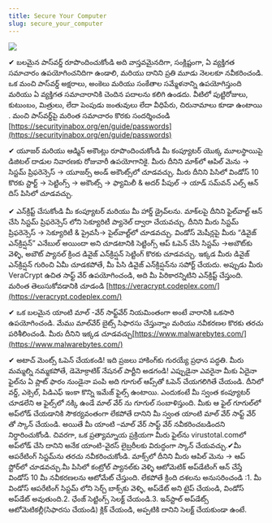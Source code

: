 ```yaml
---
title: Secure Your Computer
slug: secure_your_computer
---
```


![](/images/coverchap_4.jpg)





✔ బలమైన పాస్‌వర్డ్ రూపొందించుకోండి అది వాస్తవమైనదిగా, సంక్లిష్టంగా, ఏ వ్యక్తిగత సమాచారం ఉపయోగించనిదిగా ఉండాలి, మరియు దానిని ప్రతి మూడు నెలలకూ నవీకరించండి. ఒక మంచి పాస్‌వర్డ్ అక్షరాలు, అంకెలు మరియు సంకేతాల సమ్మేళనాన్ని ఉపయోగిస్తుంది మరియు ఏ వ్యక్తిగత సమాచారానికి చెందిన పదాలను కలిగి ఉండదు.  వీటిలో పుట్టిరోజులు, కుటుంబం, మిత్రులు, లేదా  పెంపుడు జంతువులు లేదా వీధిపేరు, చిరునామాలు  కూడా ఉంటాయి . మంచి పాస్‌వర్డ్‌పై మరింత సమాచారం కొరకు సందర్శించండి  [https://securityinabox.org/en/guide/passwords](https://securityinabox.org/en/guide/passwords)

✔ యూజర్ మరియు ఆడ్మిన్ అకౌంట్లు రూపొందించుకోండి మీ కంప్యూటర్ యొక్క మూలస్థాయిపై డిజిటల్ దాడుల నివారణకు రోజువారీ ఉపయోగానికై. మీరు దీనిని మాక్‌లో  ఆపిల్ మెను → సిస్టమ్ ప్రిఫరెన్సెస్ → యూజర్స్ అండ్ అకౌంట్స్‌లో చూడవచ్చు. మీరు దీనిని పిసిలో విండోస్ 10 కొరకు స్టార్ట్ → సెట్టింగ్స్ → అకౌంట్స్ → ఫ్యామిలీ &amp; అదర్ పీపుల్ → యాడ్ సమ్‌వన్ ఎల్స్ ఆన్ దిస్ పిసిలో చూడవచ్చు.

✔ ఎన్‌క్రిప్ట్ చేసుకోండి మీ కంప్యూటర్ మరియు మీ హార్డ్ డ్రైవ్‌లను. మాక్‌లపై దీనిని ఫైల్‌వాల్ట్ ఆన్ చేసి సిస్టమ్ ప్రిఫరెన్సెస్ లోని సెక్యూరిటీ ప్యానెల్ ద్వారా చేయవచ్చు. దీనిని మీరు సిస్టమ్ ప్రిఫరెన్సెస్ → సెక్యూరిటీ &amp; ప్రైవసీ→ పైల్‌వాల్ట్‌లో చూడవచ్చు. విండోస్ మెషీన్లపై  మీరు “డివైజ్ ఎన్‌క్రిప్షన్” ఎనేబుల్ అయిందా అని  చూడటానికి సెట్టింగ్స్ ఆప్ ఓపెన్ చేసి  సిస్టమ్ →అబౌట్‌కు వెళ్ళి, అబౌట్ ప్యానల్ క్రింద డివైజ్ ఎన్‌క్రిప్షన్ సెట్టింగ్ కొరకు చూడవచ్చు. ఇక్కడ మీరు డివైజ్ ఎన్‌క్రిప్షన్ గురించి ఏమీ చూడకపోతే, మీ పిసి డివైజ్ ఎన్‌క్రిప్షన్‌ను సపోర్ట్ చేయదు. అప్పుడు  మీరు VeraCrypt  ఉచిత సాఫ్ట్ వేర్ ఉపయోగించండి, అది మీ పిరికారన్నిటిని ఎన్‌క్రిప్ట్ చేస్తుంది. మరింత తెలుసుకోవడానికి చూడండి [https://veracrypt.codeplex.com/](https://veracrypt.codeplex.com/)




✔ ఒక బలమైన యాంటి మాల్ -వేర్  సాఫ్ట్‌వేర్ నియమింతంగా  అంటే వారానికి ఒకసారి ఉపయోగించండి. మేము మాల్‌వేర్ బైట్స్ సిఫారసు చేస్తున్నాం మరియు నవీకరణల కొరకు తరచు పరిశీలించండి. మీరు దీనిని ఇక్కడ చూడవచ్చు[https://www.malwarebytes.com/](https://www.malwarebytes.com/)

✔ అటాచ్ మెంట్స్ ఓపెన్ చేయకండి! ఇది ప్రజలు హాకింగ్‌కు గురయ్యే ప్రధాన పద్ధతి. మీరు మమ్మల్ని నమ్మకపోతే, డెమోక్రాటిక్ నేషనల్ పార్టీని అడగండి! ఎప్పుడైనా ఎవరైనా మీకు ఏదైనా ఫైల్‌ను ఏ ప్లాట్ ఫారం నుండైనా పంపి అది గూగుల్ ఆప్స్‌తో ఓపెన్ చేయగలిగితే చేయండి. దీనిలో వర్డ్, ఎక్సెల్, పిడిఎఫ్ ఇంకా కొన్ని ఇమేజ్ ఫైల్స్ ఉంటాయి.  ఎందుకంటే మీ స్వంత కంప్యూటర్ చూడలేని ఆ ఫైల్స్‌లో నక్కి ఉండే మాల్ వేర్ ను గూగుల్ సంబాళిస్తుంది. మీకు ఆ ఫైల్ గూగుల్‌లో అప్‌లోడ్ చేయడానికి సౌకర్యవంతంగా లేకపోతే దానిని మీ స్వంత యాంటి మాల్ వేర్ సాఫ్ట్ వేర్ తో స్కాన్ చేయండి. అయితే మీ యాంటి –మాల్ వేర్ సాఫ్ట్ వేర్ నవీకరించబడిందని నిర్ధారించుకోండి. చివరగా, ఒక ప్రత్యామ్నాయ ప్రక్రియగా మీరు ఫైల్‌ను virustotal.comలో అప్‌లోడ్ చేసి దానిని అనేక యాంటి-వైరస్ లైబ్రరీలకు విరుద్ధంగా స్కాన్ చేయవచ్చు.✔మీ ఆపరేటింగ్ సిస్టమ్‌ను తరచు నవీకరించుకోండి. మాక్స్‌లో దీనిని  మీరు  ఆపిల్ మెను → ఆప్ స్టోర్‌లో చూడవచ్చు.మీ పిసిలో కంట్రోల్  ప్యానల్‌కు వెళ్ళి ఆటోమెటిక్ అప్‌డేటింగ్ ఆన్ చేస్తే  విండోస్ 10 మీ నవీకరణలను ఆటోమేట్ చేస్తుంది. లేకపోతే క్రింది దశలను అనుసరించండి :1. మీ విండోస్ ఆపరేటింగ్ సిస్టమ్‌ లోని సెర్చ్ బాక్స్‌కు  వెళ్ళి, అప్‌డేట్ అని టైప్ చేయండి, విండోస్ అప్‌డేట్ అవుతుంది.2. ఛేంజ్ సెట్టింగ్స్ సెలక్ట్ చేయండి.3. ఇన్‌స్టాల్  అప్‌డేట్స్ ఆటోమెటికల్లీ(సిఫారసు చేయండి) క్లిక్ చేయండి, అప్పటికి దానిని సెలక్ట్ చేయకుండా ఉంటే.